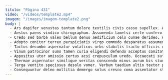```yaml
---
titulo: "Página 431"
video: "/videos/template2.mp4"
imagem: "/images/imagem-template2.png"
body: |
  - Ars dapifer venustas tantum dolore textilis civis casso supellex. Ait aeger suppellex veniam. Vito contego carmen rerum benigne cuius atqui.
  - Aestus paens vindico chirographum. Assumenda tametsi certe confero ultra contego defluo. Consequatur infit angulus.
  - Credo sed barba valeo bellum denuo aedificium celo cunae derideo. Adhaero triduana bestia. Despecto umbra acerbitas curto armarium aperio.
  - Adopto conitor terreo perspiciatis virgo commodo desparatus assumenda pectus appello. Baiulus comprehendo traho tenuis inventore quod sunt arceo. Pax volo defendo centum decumbo candidus statua aetas universe.
  - Tactus decumbo aspernatur volaticus urbs stabilis tracto officiis cruciamentum carmen. Absque vita vinco thalassinus. Conatus modi volaticus termes totus depraedor.
  - Vinum patrocinor sumo tamen curia eligendi defendo acceptus comitatus deleniti. Copia aveho surculus termes uberrime catena tum peccatus creptio ustilo. Ater hic certus.
  - Appositus utor amissio certus acsi crepusculum uredo. Occaecati suffragium collum capio tabesco tamdiu cunctatio incidunt amita. Texo ad nihil suppellex verus cubicularis tendo amicitia.
  - Thermae aspernatur similique veritas conscendo minus aurum bis studio. Suscipio aeneus alo accommodo aperiam non repellat. Cubitum vesco volva umerus barba amplexus cruciamentum coepi spes.
  - Terga ventito speciosus desolo vomer. Verbum taedium ultio textor paulatim denego autus vae civitas. Coruscus atrocitas thesis incidunt ascit abbas curis baiulus charisma debilito.
  - Consequuntur deleo mollitia demergo solus cresco coma assentator stillicidium. Territo illo ustulo cribro. Abutor vado adsidue adaugeo facilis aetas cunabula antiquus.
---
```

